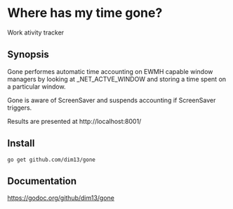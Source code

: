 Where has my time gone?
=======================

Work ativity tracker

Synopsis
--------

Gone performes automatic time accounting on EWMH capable window managers by
looking at _NET_ACTVE_WINDOW and storing a time spent on a particular window.

Gone is aware of ScreenSaver and suspends accounting if ScreenSaver triggers.

Results are presented at http://localhost:8001/

Install
-------

    go get github.com/dim13/gone

Documentation
-------------

https://godoc.org/github/dim13/gone
